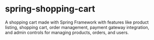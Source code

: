 # spring-shopping-cart
A shopping cart made with Spring Framework with features like product listing, shopping cart, order management, payment gateway integration, and admin controls for managing products, orders, and users.
